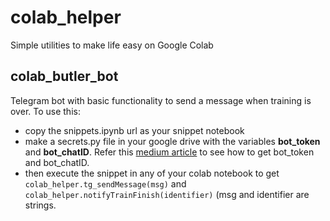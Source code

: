 # colab_helper
Simple utilities to make life easy on Google Colab

## colab_butler_bot
Telegram bot with basic functionality to send a message when training is over.
To use this: 
* copy the snippets.ipynb url as your snippet notebook
* make a secrets.py file in your google drive with the variables **bot_token** and **bot_chatID**. Refer this [medium article](https://medium.com/@ManHay_Hong/how-to-create-a-telegram-bot-and-send-messages-with-python-4cf314d9fa3e) to see how to get bot_token and bot_chatID.
* then execute the snippet in any of your colab notebook to get `colab_helper.tg_sendMessage(msg)` and `colab_helper.notifyTrainFinish(identifier)` (msg and identifier are strings.
